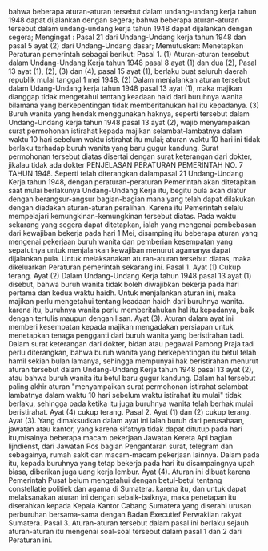  bahwa beberapa aturan-aturan tersebut dalam undang-undang kerja tahun 1948 dapat dijalankan dengan segera; bahwa beberapa aturan-aturan tersebut dalam undang-undang kerja tahun 1948 dapat dijalankan dengan segera;
Mengingat :
 Pasal 21 dari Undang-Undang kerja tahun 1948 dan pasal 5 ayat (2) dari Undang-Undang dasar; Memutuskan: Menetapkan Peraturan pemerintah sebagai berikut: Pasal 1. (1) Aturan-aturan tersebut dalam Undang-Undang Kerja tahun 1948 pasal 8 ayat (1) dan dua (2), Pasal 13 ayat (1), (2), (3) dan (4), pasal 15 ayat (1), berlaku buat seluruh daerah republik mulai tanggal 1 mei 1948. (2) Dalam menjalankan aturan tersebut dalam Udang-Undang kerja tahun 1948 pasal 13 ayat (1), maka majikan dianggap tidak mengetahui tentang keadaan haid dari buruhnya wanita bilamana yang berkepentingan tidak memberitahukan hal itu kepadanya. (3) Buruh wanita yang hendak menggunakan haknya, seperti tersebut dalam Undang-Undang kerja tahun 1948 pasal 13 ayat (2), wajib menyampaikan surat permohonan istirahat kepada majikan selambat-lambatnya dalam waktu 10 hari sebelum waktu istirahat itu mulai; aturan waktu 10 hari ini tidak berlaku terhadap buruh wanita yang baru gugur kandung. Surat permohonan tersebut diatas disertai dengan surat keterangan dari dokter, jikalau tidak ada dokter PENJELASAN PERATURAN PEMERINTAH NO. 7 TAHUN 1948. Seperti telah diterangkan dalampasal 21 Undang-Undang Kerja tahun 1948, dengan peraturan-peraturan Pemerintah akan ditetapkan saat mulai berlakunya Undang-Undang Kerja itu, begitu pula akan diatur dengan berangsur-angsur bagian-bagian mana yang telah dapat dilakukan dengan diadakan aturan-aturan peralihan. Karena itu Pemerintah selalu mempelajari kemungkinan-kemungkinan tersebut diatas. Pada waktu sekarang yang segera dapat ditetapkan, ialah yang mengenai pembebasan dari kewajiban bekerja pada hari 1 Mei, disamping itu beberapa aturan yang mengenai pekerjaan buruh wanita dan pemberian kesempatan yang sepatutnya untuk menjalankan kewajiban menurut agamanya dapat dijalankan pula. Untuk melaksanakan aturan-aturan tersebut diatas, maka dikeluarkan Peraturan pemerintah sekarang ini. Pasal 1. Ayat (1) Cukup terang. Ayat (2) Dalam Undang-Undang Kerja tahun 1948 pasal 13 ayat (1) disebut, bahwa buruh wanita tidak boleh diwajibkan bekerja pada hari pertama dan kedua waktu haidh. Untuk menjalankan aturan ini, maka majikan perlu mengetahui tentang keadaan haidh dari buruhnya wanita. karena itu, buruhnya wanita perlu memberitahukan hal itu kepadanya, baik dengan tertulis maupun dengan lisan. Ayat (3). Aturan dalam ayat ini memberi kesempatan kepada majikan mengadakan persiapan untuk menetapkan tenaga pengganti dari buruh wanita yang beristirahan tadi. Dalam surat keterangan dari dokter, bidan atau pegawai Pamong Praja tadi perlu diterangkan, bahwa buruh wanita yang berkepentingan itu betul telah hamil sekian bulan lamanya, sehingga mempunyai hak beristirahan menurut aturan tersebut dalam Undang-Undang Kerja tahun 1948 pasal 13 ayat (2), atau bahwa buruh wanita itu betul baru gugur kandung. Dalam hal tersebut paling akhir aturan "menyampaikan surat permohonan istirahat selambat-lambatnya dalam waktu 10 hari sebelum waktu istirahat itu mulai" tidak berlaku, sehingga pada ketika itu juga buruhnya wanita telah berhak mulai beristirahat. Ayat (4) cukup terang. Pasal 2. Ayat (1) dan (2) cukup terang. Ayat (3). Yang dimaksudkan dalam ayat ini ialah buruh dari perusahaan, jawatan atau kantor, yang karena sifatnya tidak dapat ditutup pada hari itu,misalnya beberapa macam pekerjaan Jawatan Kereta Api bagian lijndienst, dari Jawatan Pos bagian Pengantaran surat, telegram dan sebagainya, rumah sakit dan macam-macam pekerjaan lainnya. Dalam pada itu, kepada buruhnya yang tetap bekerja pada hari itu disampaingnya upah biasa, diberikan juga uang kerja lembur. Ayat (4). Aturan ini dibuat karena Pemerintah Pusat belum mengetahui dengan betul-betul tentang constellatie politiek dan agama di Sumatera. karena itu, dan untuk dapat melaksanakan aturan ini dengan sebaik-baiknya, maka penetapan itu diserahkan kepada Kepala Kantor Cabang Sumatera yang diserahi urusan perburuhan bersama-sama dengan Badan Executief Perwakilan rakyat Sumatera. Pasal 3. Aturan-aturan tersebut dalam pasal ini berlaku sejauh aturan-aturan itu mengenai soal-soal tersebut dalam pasal 1 dan 2 dari Peraturan ini.